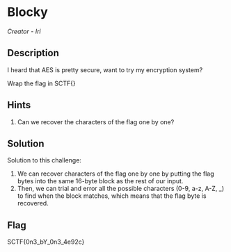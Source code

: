 # Blocky

*Creator - Iri*

## Description

I heard that AES is pretty secure, want to try my encryption system?

Wrap the flag in SCTF{}

## Hints
1. Can we recover the characters of the flag one by one?

## Solution
Solution to this challenge:
1. We can recover characters of the flag one by one by putting the flag bytes into the same 16-byte block as the rest of our input.
2. Then, we can trial and error all the possible characters (0-9, a-z, A-Z, _) to find when the block matches, which means that the flag byte is recovered.

## Flag

SCTF{0n3_bY_0n3_4e92c}